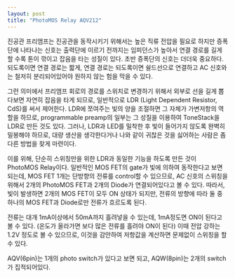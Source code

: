 ```yaml
---
layout: post
title: "PhotoMOS Relay AQV212"
---
```



진공관 프리앰프는 진공관을 동작시키기 위해서는 높은 직류 전압을 필요로 하지만 증폭단에 나타나는 신호는 출력단에 이르기 전까지는 임피던스가 높아서 연결 경로를 길게 할 수록 톤이 깎이고 잡음을 타는 성질이 있다. 초반 증폭단의 신호는 더더욱 중요하다. 되도록이면 연결 경로는 짧게, 연결 경로는 되도록이면 쉴드선으로 연결하고 AC 신호와는 철저히 분리되어있어야 원하지 않는 험을 막을 수 있다.

그런 의미에서 프리앰프 회로의 경로를 스위치로 변경하기 위해서 외부로 선을 길게 뽑다보면 자연히 잡음을 타게 되므로, 일반적으로 LDR (Light Dependent Resistor, CdS)를 써서 제어한다. LDR에 쪼여주는 빛의 양을 조절하면 그 자체가 가변저항의 역할을 하므로, programmable preamp의 일부는 그 성질을 이용하여 ToneStack을 LDR로 만든 것도 있다. 그러나, LDR과 LED를 밀착한 후 빛이 들어가지 않도록 완벽히 밀봉해야 하므로, 대량 생산을 생각한다거나 나와 같이 귀찮은 것을 싫어하는 사람은 좀 다른 방법을 찾게 마련이다. 

이를 위해, 단순히 스위칭만을 위한 LDR과 동일한 기능을 하도록 만든 것이 PhotoMOS Relay이다. 일반적인 MOS FET의 gate가 빛에 의하여 동작한다고 보면 되는데, MOS FET 1개는 단방향의 전류를 control할 수 있으므로, AC 신호의 스위칭을 위해서 2개의 PhotoMOS FET과 2개의 Diode가 연결되어있다고 볼 수 있다. 따라서, 빛이 발생하면 2개의 MOS FET이 모두 ON 상태가 되지만, 전류의 방향에 따라 둘 중 하나의 MOS FET과 Diode로만 전류가 흐르도록 된다.

전류는 대개 1mA이상에서 50mA까지 흘려넣을 수 있는데, 1mA정도면 ON이 된다고 볼 수 있다. (온도가 올라가면 보다 많은 전류를 흘려야 ON이 된다) 이때 전압 강하는 1.2V 정도로 볼 수 있으므로, 이것을 감안하여 저항값을 계산하면 문제없이 스위칭을 할 수 있다.

AQV(6pin)는 1개의 photo switch가 있다고 보면 되고, AQW(8pin)는 2개의 switch가 집적되어있다.


